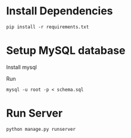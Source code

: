 # Install Dependencies

`pip install -r requirements.txt`

# Setup MySQL database

Install mysql

Run

```mysql -u root -p < schema.sql```


# Run Server
`python manage.py runserver`
